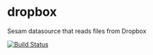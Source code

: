 # dropbox
Sesam datasource that reads files from Dropbox

[![Build Status](https://travis-ci.org/sesam-community/dropbox.svg?branch=master)](https://travis-ci.org/sesam-community/dropbox)
